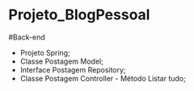 # Projeto_BlogPessoal
#Back-end

- Projeto Spring;
- Classe Postagem Model;
-  Interface Postagem Repository;
-  Classe Postagem Controller - Método Listar tudo;
